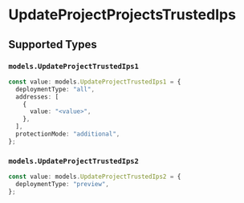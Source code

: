 # UpdateProjectProjectsTrustedIps


## Supported Types

### `models.UpdateProjectTrustedIps1`

```typescript
const value: models.UpdateProjectTrustedIps1 = {
  deploymentType: "all",
  addresses: [
    {
      value: "<value>",
    },
  ],
  protectionMode: "additional",
};
```

### `models.UpdateProjectTrustedIps2`

```typescript
const value: models.UpdateProjectTrustedIps2 = {
  deploymentType: "preview",
};
```

